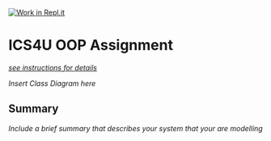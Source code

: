 [![Work in Repl.it](https://classroom.github.com/assets/work-in-replit-14baed9a392b3a25080506f3b7b6d57f295ec2978f6f33ec97e36a161684cbe9.svg)](https://classroom.github.com/online_ide?assignment_repo_id=3868842&assignment_repo_type=AssignmentRepo)
# ICS4U OOP Assignment

[*see instructions for details*](Instructions.md)

*Insert Class Diagram here*  

## Summary
*Include a brief summary that describes your system that your are modelling*
